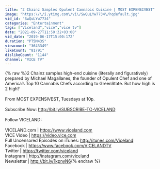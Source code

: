 ```yaml
---
title: "2 Chainz Samples Opulent Cannabis Cuisine | MOST EXPENSIVEST"
image: "https:\/\/i.ytimg.com\/vi\/SwQuLYw7734\/hqdefault.jpg"
vid_id: "SwQuLYw7734"
categories: "Entertainment"
tags: ["Viceland","vice","vice tv"]
date: "2021-09-27T11:50:32+03:00"
vid_date: "2019-06-17T15:00:17Z"
duration: "PT5M43S"
viewcount: "3643349"
likeCount: "81791"
dislikeCount: "1144"
channel: "VICE TV"
---
```

{% raw %}2 Chainz samples high-end cuisine (literally and figuratively) prepared by Michael Magallanes, the founder of Opulent Chef and one of America’s Top 10 Cannabis Chefs according to GreenState. But how high is 2 high? <br /><br />From MOST EXPENSIVEST, Tuesdays at 10p.<br /><br />Subscribe Now: <a rel="nofollow" target="blank" href="http://bit.ly/SUBSCRIBE-TO-VICELAND">http://bit.ly/SUBSCRIBE-TO-VICELAND</a><br /><br />Follow VICELAND:<br /><br />VICELAND.com | <a rel="nofollow" target="blank" href="https://www.viceland.com">https://www.viceland.com</a><br />VICE Video | <a rel="nofollow" target="blank" href="https://video.vice.com">https://video.vice.com</a><br />Full Uncensored Episodes on iTunes: <a rel="nofollow" target="blank" href="http://itunes.com/Viceland">http://itunes.com/Viceland</a><br />Facebook | <a rel="nofollow" target="blank" href="https://www.facebook.com/VICELANDTV">https://www.facebook.com/VICELANDTV</a><br />Twitter | <a rel="nofollow" target="blank" href="https://twitter.com/viceland">https://twitter.com/viceland</a><br />Instagram | <a rel="nofollow" target="blank" href="http://instagram.com/viceland">http://instagram.com/viceland</a><br />Newsletter | <a rel="nofollow" target="blank" href="http://bit.ly/1kpnyN6">http://bit.ly/1kpnyN6</a>{% endraw %}
